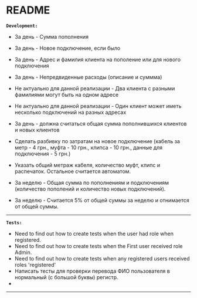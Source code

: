 # README


 **`Development:`**
 
* За день - Сумма пополнения
* За день - Новое подключение, если было
* За день - Адрес и фамилия клиента на пополение или для нового подключения
* За день - Непредвиденные расходы (описание и суммма)

* Не актуально для данной реализации - Два клиента с разными фамилиями могут быть на одном адресе
* Не актуально для данной реализации - Один клиент может иметь несколько подключений на разных адресах

* За день - должна считаться общая сумма пополнившихся клиентов и новых клиентов
* Сделать разбивку по затратам на новое подключение (кабель за метр - 4 грн., муфта - 10 грн., клипса - 10 грн., данные для подключения - 5 грн.)
* Указать общий метраж кабеля, количество муфт, клипс и распечаток. Остальное считается автоматом.

* За неделю - Общая сумма по пополнениям и подключениям (количество пополений и количество новых подключений).
* За неделю - Считается 5% от общей суммы за неделю и отнимается от общей суммы.

****
 **`Tests:`**

 * Need to find out how to create tests when the user had role when registered.
 * Need to find out how to create tests when the First user received role Admin.
 * Need to find out how to create tests when any registered users received roles 'registered'
 * Написать тесты для проверки перевода ФИО пользователя в нормальный (с большой буквы) регистр.
 * 
 
 ****
